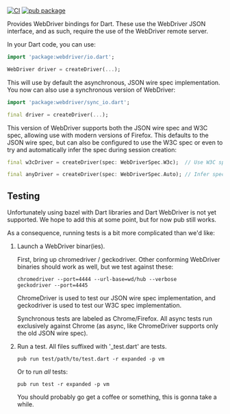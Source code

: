 [![CI](https://github.com/google/webdriver.dart/actions/workflows/ci.yaml/badge.svg)](https://github.com/google/webdriver.dart/actions/workflows/ci.yaml)
[![pub package](https://img.shields.io/pub/v/webdriver.svg)](https://pub.dartlang.org/packages/webdriver)

Provides WebDriver bindings for Dart. These use the WebDriver JSON interface,
and as such, require the use of the WebDriver remote server.

In your Dart code, you can use:

```dart
import 'package:webdriver/io.dart';

WebDriver driver = createDriver(...);
```

This will use by default the asynchronous, JSON wire spec implementation.
You now can also use a synchronous version of WebDriver:

```dart
import 'package:webdriver/sync_io.dart';

final driver = createDriver(...);
```

This version of WebDriver supports both the JSON wire spec and W3C spec,
allowing use with modern versions of Firefox. This defaults to the JSON
wire spec, but can also be configured to use the W3C spec or even to try
and automatically infer the spec during session creation:

```dart
final w3cDriver = createDriver(spec: WebDriverSpec.W3c);  // Use W3C spec.

final anyDriver = createDriver(spec: WebDriverSpec.Auto); // Infer spec.
```

## Testing

Unfortunately using bazel with Dart libraries and Dart WebDriver is not yet
supported. We hope to add this at some point, but for now pub still works. 

As a consequence, running tests is a bit more complicated than we'd like:

1) Launch a WebDriver binar(ies).

   First, bring up chromedriver / geckodriver. Other conforming WebDriver
   binaries should work as well, but we test against these:

   ```
   chromedriver --port=4444 --url-base=wd/hub --verbose
   geckodriver --port=4445
   ```

   ChromeDriver is used to test our JSON wire spec implementation, and
   geckodriver is used to test our W3C spec implementation.

   Synchronous tests are labeled as Chrome/Firefox. All async tests run
   exclusively against Chrome (as async, like ChromeDriver supports only the
   old JSON wire spec).

2) Run a test. All files suffixed with '_test.dart' are tests.

   ```
   pub run test/path/to/test.dart -r expanded -p vm
   ```

   Or to run *all* tests:

   ```
   pub run test -r expanded -p vm
   ```

   You should probably go get a coffee or something, this is gonna take a while.
